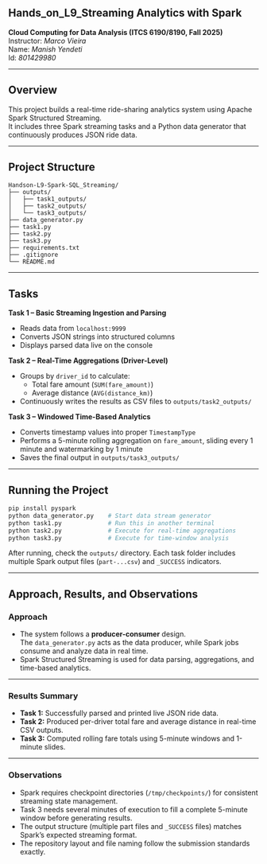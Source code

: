 ## Hands_on_L9_Streaming Analytics with Spark

**Cloud Computing for Data Analysis (ITCS 6190/8190, Fall 2025)**  
Instructor: *Marco Vieira*<br />
Name: *Manish Yendeti*<br /> 
Id: *801429980*

---

## Overview
This project builds a real-time ride-sharing analytics system using Apache Spark Structured Streaming.  
It includes three Spark streaming tasks and a Python data generator that continuously produces JSON ride data.

---

## Project Structure
```
Handson-L9-Spark-SQL_Streaming/
├── outputs/
│   ├── task1_outputs/
│   ├── task2_outputs/
│   └── task3_outputs/
├── data_generator.py
├── task1.py
├── task2.py
├── task3.py
├── requirements.txt
├── .gitignore
└── README.md
```

---

## Tasks
**Task 1 – Basic Streaming Ingestion and Parsing**
- Reads data from `localhost:9999`
- Converts JSON strings into structured columns
- Displays parsed data live on the console

**Task 2 – Real-Time Aggregations (Driver-Level)**
- Groups by `driver_id` to calculate:
  - Total fare amount (`SUM(fare_amount)`)
  - Average distance (`AVG(distance_km)`)
- Continuously writes the results as CSV files to `outputs/task2_outputs/`

**Task 3 – Windowed Time-Based Analytics**
- Converts timestamp values into proper `TimestampType`
- Performs a 5-minute rolling aggregation on `fare_amount`, sliding every 1 minute and watermarking by 1 minute
- Saves the final output in `outputs/task3_outputs/`

---

## Running the Project
```bash
pip install pyspark
python data_generator.py    # Start data stream generator
python task1.py             # Run this in another terminal
python task2.py             # Execute for real-time aggregations
python task3.py             # Execute for time-window analysis
```

After running, check the `outputs/` directory. Each task folder includes multiple Spark output files (`part-...csv`) and `_SUCCESS` indicators.

---

## Approach, Results, and Observations

### Approach
- The system follows a **producer-consumer** design.  
  The `data_generator.py` acts as the data producer, while Spark jobs consume and analyze data in real time.  
- Spark Structured Streaming is used for data parsing, aggregations, and time-based analytics.

---

### Results Summary
- **Task 1:** Successfully parsed and printed live JSON ride data.  
- **Task 2:** Produced per-driver total fare and average distance in real-time CSV outputs.  
- **Task 3:** Computed rolling fare totals using 5-minute windows and 1-minute slides.

---

### Observations
- Spark requires checkpoint directories (`/tmp/checkpoints/`) for consistent streaming state management.  
- Task 3 needs several minutes of execution to fill a complete 5-minute window before generating results.  
- The output structure (multiple part files and `_SUCCESS` files) matches Spark’s expected streaming format.  
- The repository layout and file naming follow the submission standards exactly.
